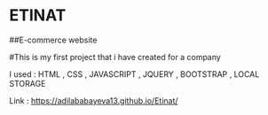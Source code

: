 # ETINAT

##E-commerce website 

#This is my first project that i have created for a company

I used : HTML , CSS , JAVASCRIPT , JQUERY , BOOTSTRAP , LOCAL STORAGE

Link : https://adilababayeva13.github.io/Etinat/
